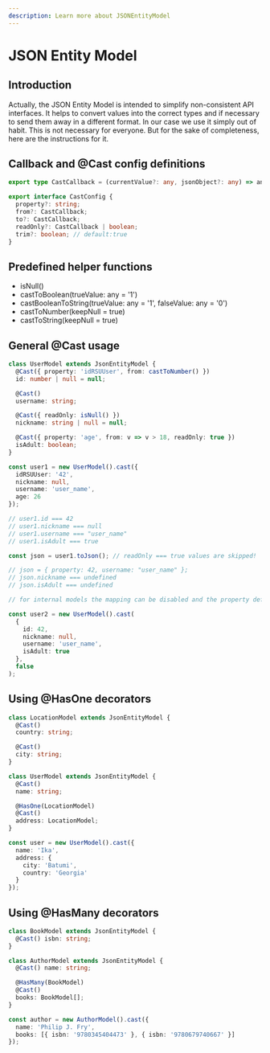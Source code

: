 ```yaml
---
description: Learn more about JSONEntityModel
---
```


# JSON Entity Model

## Introduction

Actually, the JSON Entity Model is intended to simplify non-consistent API interfaces. It helps to convert values into the correct types and if necessary to send them away in a different format. In our case we use it simply out of habit. This is not necessary for everyone. But for the sake of completeness, here are the instructions for it.

## Callback and @Cast config definitions

```typescript
export type CastCallback = (currentValue?: any, jsonObject?: any) => any;

export interface CastConfig {
  property?: string;
  from?: CastCallback;
  to?: CastCallback;
  readOnly?: CastCallback | boolean;
  trim?: boolean; // default:true
}
```

## Predefined helper functions

* isNull\(\)
* castToBoolean\(trueValue: any = '1'\)
* castBooleanToString\(trueValue: any = '1', falseValue: any = '0'\)
* castToNumber\(keepNull = true\)
* castToString\(keepNull = true\)

## General @Cast usage

```typescript
class UserModel extends JsonEntityModel {
  @Cast({ property: 'idRSUUser', from: castToNumber() })
  id: number | null = null;

  @Cast()
  username: string;

  @Cast({ readOnly: isNull() })
  nickname: string | null = null;

  @Cast({ property: 'age', from: v => v > 18, readOnly: true })
  isAdult: boolean;
}

const user1 = new UserModel().cast({
  idRSUUser: '42',
  nickname: null,
  username: 'user_name',
  age: 26
});

// user1.id === 42
// user1.nickname === null
// user1.username === "user_name"
// user1.isAdult === true

const json = user1.toJson(); // readOnly === true values are skipped!

// json = { property: 42, username: "user_name" };
// json.nickname === undefined
// json.isAdult === undefined

// for internal models the mapping can be disabled and the property definition is ignored

const user2 = new UserModel().cast(
  {
    id: 42,
    nickname: null,
    username: 'user_name',
    isAdult: true
  },
  false
);
```

## Using @HasOne decorators

```typescript
class LocationModel extends JsonEntityModel {
  @Cast()
  country: string;

  @Cast()
  city: string;
}

class UserModel extends JsonEntityModel {
  @Cast()
  name: string;

  @HasOne(LocationModel)
  @Cast()
  address: LocationModel;
}

const user = new UserModel().cast({
  name: 'Ika',
  address: {
    city: 'Batumi',
    country: 'Georgia'
  }
});
```

## Using @HasMany decorators

```typescript
class BookModel extends JsonEntityModel {
  @Cast() isbn: string;
}

class AuthorModel extends JsonEntityModel {
  @Cast() name: string;

  @HasMany(BookModel)
  @Cast()
  books: BookModel[];
}

const author = new AuthorModel().cast({
  name: 'Philip J. Fry',
  books: [{ isbn: '9780345404473' }, { isbn: '9780679740667' }]
});
```

